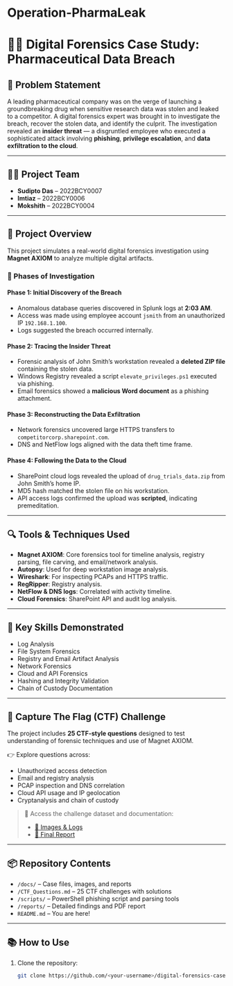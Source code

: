# Operation-PharmaLeak

# 🕵️‍♂️ Digital Forensics Case Study: Pharmaceutical Data Breach

## 📌 Problem Statement

A leading pharmaceutical company was on the verge of launching a groundbreaking drug when sensitive research data was stolen and leaked to a competitor. A digital forensics expert was brought in to investigate the breach, recover the stolen data, and identify the culprit. The investigation revealed an **insider threat** — a disgruntled employee who executed a sophisticated attack involving **phishing**, **privilege escalation**, and **data exfiltration to the cloud**.

---

## 👨‍💻 Project Team
- **Sudipto Das** – 2022BCY0007  
- **Imtiaz** – 2022BCY0006  
- **Mokshith** – 2022BCY0004  

---

## 📖 Project Overview

This project simulates a real-world digital forensics investigation using **Magnet AXIOM** to analyze multiple digital artifacts.

### 🧩 Phases of Investigation

#### Phase 1: Initial Discovery of the Breach
- Anomalous database queries discovered in Splunk logs at **2:03 AM**.
- Access was made using employee account `jsmith` from an unauthorized IP `192.168.1.100`.
- Logs suggested the breach occurred internally.

#### Phase 2: Tracing the Insider Threat
- Forensic analysis of John Smith’s workstation revealed a **deleted ZIP file** containing the stolen data.
- Windows Registry revealed a script `elevate_privileges.ps1` executed via phishing.
- Email forensics showed a **malicious Word document** as a phishing attachment.

#### Phase 3: Reconstructing the Data Exfiltration
- Network forensics uncovered large HTTPS transfers to `competitorcorp.sharepoint.com`.
- DNS and NetFlow logs aligned with the data theft time frame.

#### Phase 4: Following the Data to the Cloud
- SharePoint cloud logs revealed the upload of `drug_trials_data.zip` from John Smith’s home IP.
- MD5 hash matched the stolen file on his workstation.
- API access logs confirmed the upload was **scripted**, indicating premeditation.

---

## 🔍 Tools & Techniques Used

- **Magnet AXIOM**: Core forensics tool for timeline analysis, registry parsing, file carving, and email/network analysis.
- **Autopsy**: Used for deep workstation image analysis.
- **Wireshark**: For inspecting PCAPs and HTTPS traffic.
- **RegRipper**: Registry analysis.
- **NetFlow & DNS logs**: Correlated with activity timeline.
- **Cloud Forensics**: SharePoint API and audit log analysis.

---

## 🧠 Key Skills Demonstrated

- Log Analysis  
- File System Forensics  
- Registry and Email Artifact Analysis  
- Network Forensics  
- Cloud and API Forensics  
- Hashing and Integrity Validation  
- Chain of Custody Documentation  

---

## 🎯 Capture The Flag (CTF) Challenge

The project includes **25 CTF-style questions** designed to test understanding of forensic techniques and use of Magnet AXIOM.

👉 Explore questions across:
- Unauthorized access detection
- Email and registry analysis
- PCAP inspection and DNS correlation
- Cloud API usage and IP geolocation
- Cryptanalysis and chain of custody

> 📁 Access the challenge dataset and documentation:
> - [🔗 Images & Logs](https://drive.google.com/drive/folders/1_w6jbBnqehmoQaVC5jXNhk9WJdiS6oNy?usp=drive_link)
> - [📄 Final Report](https://drive.google.com/drive/folders/1pSu3OHHVV6uJwfvFVGZ5u5rQOAiFRH4R?usp=drive_link)

---

## 📦 Repository Contents

- `/docs/` – Case files, images, and reports  
- `/CTF_Questions.md` – 25 CTF challenges with solutions  
- `/scripts/` – PowerShell phishing script and parsing tools  
- `/reports/` – Detailed findings and PDF report  
- `README.md` – You are here!

---

## 📚 How to Use

1. Clone the repository:
   ```bash
   git clone https://github.com/<your-username>/digital-forensics-case-study.git
